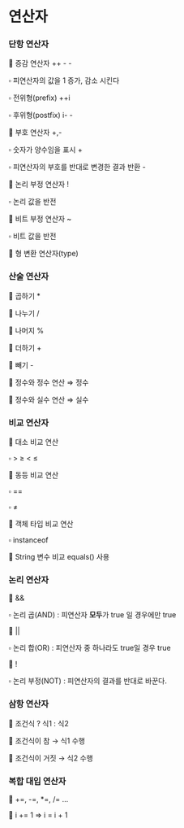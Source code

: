 # 연산자

### 단항 연산자

🔸 증감 연산자 ++ - -

▫️ 피연산자의 값을 1 증가, 감소 시킨다

▫️ 전위형(prefix) ++i

▫️ 후위형(postfix) i- -

🔸 부호 연산자 +,-

▫️ 숫자가 양수임을 표시 +

▫️ 피연산자의 부호를 반대로 변경한 결과 반환 -

🔸 논리 부정 연산자 !

▫️ 논리 값을 반전

🔸 비트 부정 연산자 ~

▫️ 비트 값을 반전

🔸 형 변환 연산자(type)



### 산술 연산자

🔸 곱하기 *

🔸 나누기 /

🔸 나머지 %

🔸 더하기 +

🔸 빼기 -

🔹 정수와 정수 연산 ⇒ 정수

🔹 정수와 실수 연산 ⇒ 실수



### 비교 연산자

🔸 대소 비교 연산

▫️ > ≥ < ≤

🔸 동등 비교 연산

▫️ ==

▫️ ≠

🔸 객체 타입 비교 연산

▫️ instanceof

🔹 String 변수 비교 equals() 사용



### 논리 연산자

🔸 &&

▫️ 논리 곱(AND) : 피연산자 **모두**가 true 일 경우에만 true

🔸 ||

▫️ 논리 합(OR) : 피연산자 중 하나라도 true일 경우 true

🔸 !

▫️ 논리 부정(NOT) : 피연산자의 결과를 반대로 바꾼다.



### 삼항 연산자

🔸 조건식 ? 식1 : 식2

🔸 조건식이 참 → 식1 수행

🔸 조건식이 거짓 → 식2 수행



### 복합 대입 연산자

🔸 +=, -=, *=, /= …

🔸 i += 1  ⇒  i = i + 1